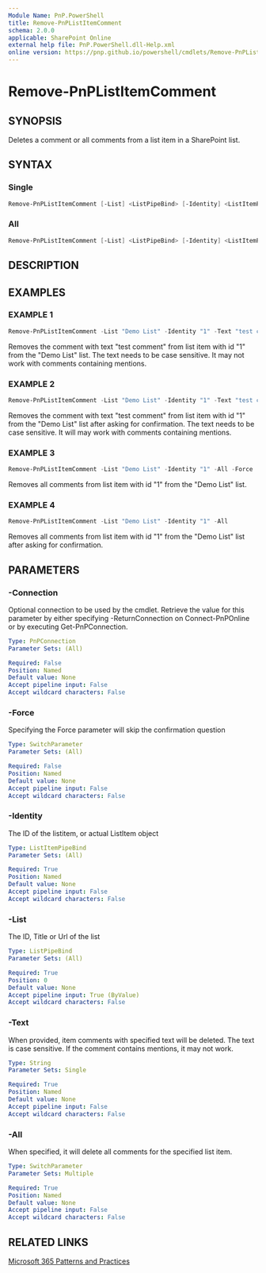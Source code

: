 ```yaml
---
Module Name: PnP.PowerShell
title: Remove-PnPListItemComment
schema: 2.0.0
applicable: SharePoint Online
external help file: PnP.PowerShell.dll-Help.xml
online version: https://pnp.github.io/powershell/cmdlets/Remove-PnPListItemComment.html
---
```

 
# Remove-PnPListItemComment

## SYNOPSIS
Deletes a comment or all comments from a list item in a SharePoint list.

## SYNTAX

### Single
```powershell
Remove-PnPListItemComment [-List] <ListPipeBind> [-Identity] <ListItemPipeBind> [-Text] [-Force] 
```

### All
```powershell
Remove-PnPListItemComment [-List] <ListPipeBind> [-Identity] <ListItemPipeBind> [-All] [-Force]
```

## DESCRIPTION

## EXAMPLES

### EXAMPLE 1
```powershell
Remove-PnPListItemComment -List "Demo List" -Identity "1" -Text "test comment" -Force
```

Removes the comment with text "test comment" from list item with id "1" from the "Demo List" list. The text needs to be case sensitive. It may not work with comments containing mentions.

### EXAMPLE 2
```powershell
Remove-PnPListItemComment -List "Demo List" -Identity "1" -Text "test comment"
```

Removes the comment with text "test comment" from list item with id "1" from the "Demo List" list after asking for confirmation. The text needs to be case sensitive. It will may work with comments containing mentions.

### EXAMPLE 3
```powershell
Remove-PnPListItemComment -List "Demo List" -Identity "1" -All -Force
```

Removes all comments from list item with id "1" from the "Demo List" list.

### EXAMPLE 4
```powershell
Remove-PnPListItemComment -List "Demo List" -Identity "1" -All
```

Removes all comments from list item with id "1" from the "Demo List" list after asking for confirmation.

## PARAMETERS

### -Connection
Optional connection to be used by the cmdlet. Retrieve the value for this parameter by either specifying -ReturnConnection on Connect-PnPOnline or by executing Get-PnPConnection.

```yaml
Type: PnPConnection
Parameter Sets: (All)

Required: False
Position: Named
Default value: None
Accept pipeline input: False
Accept wildcard characters: False
```

### -Force
Specifying the Force parameter will skip the confirmation question

```yaml
Type: SwitchParameter
Parameter Sets: (All)

Required: False
Position: Named
Default value: None
Accept pipeline input: False
Accept wildcard characters: False
```

### -Identity
The ID of the listitem, or actual ListItem object

```yaml
Type: ListItemPipeBind
Parameter Sets: (All)

Required: True
Position: Named
Default value: None
Accept pipeline input: False
Accept wildcard characters: False
```

### -List
The ID, Title or Url of the list

```yaml
Type: ListPipeBind
Parameter Sets: (All)

Required: True
Position: 0
Default value: None
Accept pipeline input: True (ByValue)
Accept wildcard characters: False
```

### -Text
When provided, item comments with specified text will be deleted. The text is case sensitive. If the comment contains mentions, it may not work.

```yaml
Type: String
Parameter Sets: Single

Required: True
Position: Named
Default value: None
Accept pipeline input: False
Accept wildcard characters: False
```

### -All
When specified, it will delete all comments for the specified list item.

```yaml
Type: SwitchParameter
Parameter Sets: Multiple

Required: True
Position: Named
Default value: None
Accept pipeline input: False
Accept wildcard characters: False
```

## RELATED LINKS

[Microsoft 365 Patterns and Practices](https://aka.ms/m365pnp)